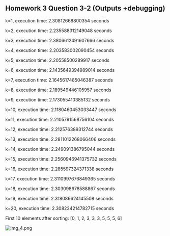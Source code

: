 ## Homework 3 Question 3-2 (Outputs +debugging)

k=1, execution time: 2.30812668800354 seconds

k=2, execution time: 2.235588312149048 seconds

k=3, execution time: 2.3806612491607666 seconds

k=4, execution time: 2.203583002090454 seconds

k=5, execution time: 2.20558500289917 seconds

k=6, execution time: 2.1435649394989014 seconds

k=7, execution time: 2.1645617485046387 seconds

k=8, execution time: 2.189549446105957 seconds

k=9, execution time: 2.173055410385132 seconds

k=10, execution time: 2.1180460453033447 seconds

k=11, execution time: 2.2105791568756104 seconds

k=12, execution time: 2.212576389312744 seconds

k=13, execution time: 2.2811012268066406 seconds

k=14, execution time: 2.249091386795044 seconds

k=15, execution time: 2.2560946941375732 seconds

k=16, execution time: 2.285597324371338 seconds

k=17, execution time: 2.3110997676849365 seconds

k=18, execution time: 2.303098678588867 seconds

k=19, execution time: 2.318086624145508 seconds

k=20, execution time: 2.308234214782715 seconds

First 10 elements after sorting: [0, 1, 2, 3, 3, 3, 5, 5, 5, 6]

![img_4.png](img_4.png)